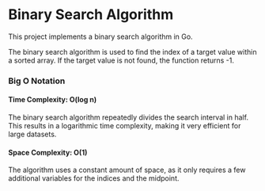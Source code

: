 # Binary Search Algorithm

This project implements a binary search algorithm in Go.

The binary search algorithm is used to find the index of a target value within a sorted array. If the target value is not found, the function returns -1.  

### Big O Notation
#### Time Complexity: O(log n)  
The binary search algorithm repeatedly divides the search interval in half. This results in a logarithmic time complexity, making it very efficient for large datasets.

#### Space Complexity: O(1)  
The algorithm uses a constant amount of space, as it only requires a few additional variables for the indices and the midpoint.